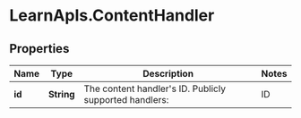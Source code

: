 # LearnApIs.ContentHandler

## Properties
Name | Type | Description | Notes
------------ | ------------- | ------------- | -------------
**id** | **String** | The content handler&#x27;s ID.  Publicly supported handlers:    | ID                                 | Documentation                   | Since     |  |------------------------------------|---------------------------------|-----------|  | resource/x-bb-document             | ContentItemTOPubV1              |  3000.1.0 |  | resource/x-bb-externallink         | ExternalLinkTOPubV1             |  3000.1.0 |  | resource/x-bb-folder               | ContentFolderTOPubV1            |  3000.1.0 |  | resource/x-bb-courselink           | CourseLinkTOPubV1               |  3100.5.0 |  | resource/x-bb-forumlink            | DiscussionLinkTOPubV1           |  3100.6.0 |  | resource/x-bb-blti-link            | BasicLTITOPubV1                 |  3200.6.0 |  | resource/x-bb-file                 | ContentFileTOPubV1              |  3200.6.0 |  | resource/x-bb-asmt-test-link       | TestLinkTOPubV1                 |  3300.5.0 |  | resource/x-bb-assignment           | AssignmentTOPubV1               |  3400.9.0 |  | resource/x-bb-blti-bltiplacement-* | BasicLTIPlacementContentTOPubV1 |  3600.0.0 |    For handlers that are not publicly supported yet, their ID will be shown here, and updates to common content attributes are allowed, but extended handler-specific attributes will not be visible. | [optional] 
